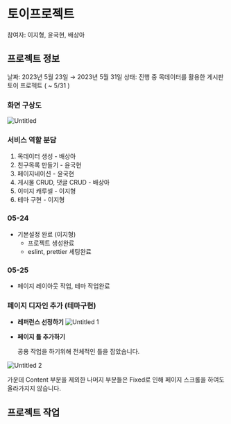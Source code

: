# 토이프로젝트

참여자: 이지형, 윤국현, 배상아

## 프로젝트 정보

날짜: 2023년 5월 23일 → 2023년 5월 31일
상태: 진행 중
목데이터를 활용한 게시판 토이 프로젝트 ( ~ 5/31 )

### 화면 구상도

![Untitled](https://github.com/KIT-Frontend-Team2/week11-pair1-ToyProject/assets/115636461/a9aefaff-1448-4982-aa80-c10d164351ca)

### 서비스 역할 분담

1. 목데이터 생성 - 배상아
2. 친구목록 만들기 - 윤국현
3. 페이지네이션 - 윤국현
4. 게시물 CRUD, 댓글 CRUD - 배상아
5. 이미지 캐루셀 - 이지형
6. 테마 구현 - 이지형


### 05-24

- 기본설정 완료 (이지형)
    - 프로젝트 생성완료
    - eslint, prettier 세팅완료
    

### 05-25

- 페이지 레이아웃 작업, 테마 작업완료

### 페이지 디자인 추가 (테마구현)

- **레퍼런스 선정하기**
![Untitled 1](https://github.com/KIT-Frontend-Team2/week11-pair1-ToyProject/assets/115636461/fd1e304d-ae58-4cc7-93aa-f87997277786)


- **페이지 틀 추가하기**
    
    공용 작업을 하기위해 전체적인 틀을 잡았습니다.
    
![Untitled 2](https://github.com/KIT-Frontend-Team2/week11-pair1-ToyProject/assets/115636461/995ec64f-94a2-4f79-b1c8-a608dda80db2)

가운데 Content 부분을 제외한 나머지 부분들은 Fixed로 인해 페이지 스크롤을 하여도 올라가지지 않습니다.


## 프로젝트 작업
